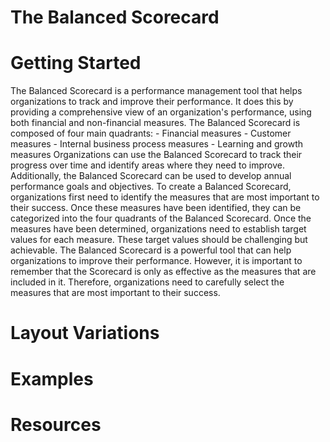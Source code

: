 # The Balanced Scorecard

# Getting Started

The Balanced Scorecard is a performance management tool that helps organizations to track and improve their performance. It does this by providing a comprehensive view of an organization's performance, using both financial and non-financial measures. The Balanced Scorecard is composed of four main quadrants: - Financial measures - Customer measures - Internal business process measures - Learning and growth measures Organizations can use the Balanced Scorecard to track their progress over time and identify areas where they need to improve. Additionally, the Balanced Scorecard can be used to develop annual performance goals and objectives. To create a Balanced Scorecard, organizations first need to identify the measures that are most important to their success. Once these measures have been identified, they can be categorized into the four quadrants of the Balanced Scorecard. Once the measures have been determined, organizations need to establish target values for each measure. These target values should be challenging but achievable. The Balanced Scorecard is a powerful tool that can help organizations to improve their performance. However, it is important to remember that the Scorecard is only as effective as the measures that are included in it. Therefore, organizations need to carefully select the measures that are most important to their success.

# Layout Variations
# Examples
# Resources